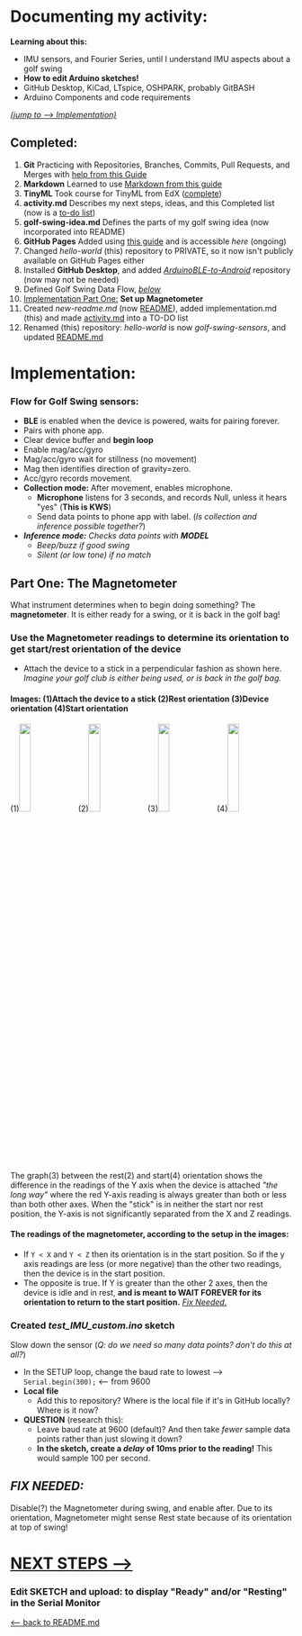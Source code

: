 # Documenting my activity:
**Learning about this:**
- IMU sensors, and Fourier Series, until I understand IMU aspects about a golf swing
- **How to edit Arduino sketches!**
- GitHub Desktop, KiCad, LTspice, OSHPARK, probably GitBASH
- Arduino Components and code requirements

[_(jump to --> Implementation)_](#implementation)
## Completed:
1. **Git** Practicing with Repositories, Branches, Commits, Pull Requests, and Merges with [help from this Guide](https://guides.github.com/activities/hello-world/)
2. **Markdown** Learned to use [Markdown from this guide](https://guides.github.com/features/mastering-markdown/)
3. **TinyML** Took course for TinyML from EdX ([complete](https://credentials.edx.org/credentials/4601700d748c4de0b3a57315ff04831c/))
4. **activity.md** Describes my next steps, ideas, and this Completed list (now is a [to-do list](activity.md))
5. **golf-swing-idea.md** Defines the parts of my golf swing idea (now incorporated into README)
6. **GitHub Pages** Added using [this guide](https://guides.github.com/features/pages/) and is accessible _here_ (ongoing)
7. Changed _hello-world_ (this) repository to PRIVATE, so it now isn't publicly available on GitHub Pages either
8. Installed **GitHub Desktop**, and added [_ArduinoBLE-to-Android_](https://github.com/jeffreysorgen/ArduinoBLE-to-Android) repository (now may not be needed)
9. Defined Golf Swing Data Flow, [_below_](#flow-for-golf-swing-sensors)
10. [Implementation Part One:](#part-one-the-magnetometer) **Set up Magnetometer**
11. Created _new-readme.md_ (now [README](README.md)), added implementation.md (this) and made [activity.md](activity.md) into a TO-DO list
12. Renamed (this) repository: _hello-world_ is now _golf-swing-sensors_, and updated [README.md](readme.md)

# Implementation:
### Flow for Golf Swing sensors:
- **BLE** is enabled when the device is powered, waits for pairing forever.
- Pairs with phone app.
- Clear device buffer and **begin loop**
- Enable mag/acc/gyro
- Mag/acc/gyro wait for stillness (no movement)
- Mag then identifies direction of gravity=zero.
- Acc/gyro records movement. 
- **Collection mode:** After movement, enables microphone.
  - **Microphone** listens for 3 seconds, and records Null, unless it hears "yes" (**This is KWS**)
  - Send data points to phone app with label. (_Is collection and inference possible together?_)
- _**Inference mode:** Checks data points with **MODEL**_
  - _Beep/buzz if good swing_
  - _Silent (or low tone) if no match_
## Part One: The Magnetometer
What instrument determines when to begin doing something? The **magnetometer**. It is either ready for a swing, or it is back in the golf bag!
### Use the Magnetometer readings to determine its orientation to get start/rest orientation of the device
- Attach the device to a stick in a perpendicular fashion as shown here. _Imagine your golf club is either being used, or is back in the golf bag._
#### Images: (1)Attach the device to a stick (2)Rest orientation (3)Device orientation (4)Start orientation
(1)<img src="https://user-images.githubusercontent.com/1236972/135545687-3e1b9fda-1544-4802-93a2-572b97b9b99b.png" width="20%">
(2)<img src="https://user-images.githubusercontent.com/1236972/135545966-edb098fe-ab01-4e57-8c80-1988ad779186.png" width="20%">
(3)<img src="https://user-images.githubusercontent.com/1236972/135546061-106e68f4-bfba-4cd5-929e-49494486ad87.png" width="20%">
(4)<img src="https://user-images.githubusercontent.com/1236972/135545934-7cb4dd34-7c12-46b9-ae8f-fa2e61835812.png" width="20%">

The graph(3) between the rest(2) and start(4) orientation shows the difference in the readings of the Y axis when the device is attached _"the long way"_ where the red Y-axis reading is always greater than both or less than both other axes. When the "stick" is in neither the start nor rest position, the Y-axis is not significantly separated from the X and Z readings.

#### The readings of the magnetometer, according to the setup in the images: 
- If `Y < X`  and  `Y < Z`  then its orientation is in the start position. So if the y axis readings are less (or more negative) than the other two readings, then the device is in the start position.
- The opposite is true. If Y is greater than the other 2 axes, then the device is idle and in rest, **and is meant to WAIT FOREVER for its orientation to return to the start position.** [_Fix Needed._](#fix-needed)

### Created _test_IMU_custom.ino_ sketch
Slow down the sensor (_Q: do we need so many data points? don't do this at all?_) 
- In the SETUP loop, change the baud rate to lowest --> `Serial.begin(300);` <-- from 9600
- **Local file**
  - Add this to repository? Where is the local file if it's in GitHub locally? Where is it now?
- **QUESTION** (research this):
  - Leave baud rate at 9600 (default)? And then take _fewer_ sample data points rather than just slowing it down?
  - **In the sketch, create a _delay_ of 10ms prior to the reading!** This would sample 100 per second.

## _FIX NEEDED:_ 
Disable(?) the Magnetometer during swing, and enable after. Due to its orientation, Magnetometer might sense Rest state because of its orientation at top of swing!

# [NEXT STEPS -->](activity.md)
### Edit SKETCH and upload: to display "Ready" and/or "Resting" in the Serial Monitor
[<-- back to README.md](readme.md)
